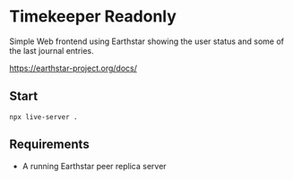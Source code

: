# Timekeeper Readonly

Simple Web frontend using Earthstar showing the user status and some of the last journal entries.

<https://earthstar-project.org/docs/>

## Start

    npx live-server .

## Requirements

- A running Earthstar peer replica server